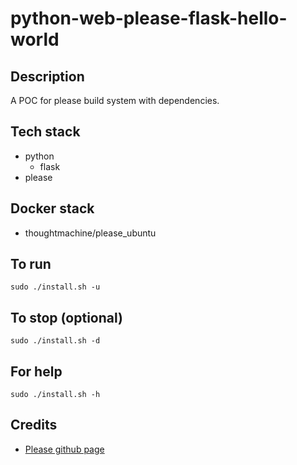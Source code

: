 # python-web-please-flask-hello-world

## Description
A POC for please build system with dependencies.

## Tech stack
- python
    - flask
- please

## Docker stack
- thoughtmachine/please_ubuntu

## To run
`sudo ./install.sh -u`

## To stop (optional)
`sudo ./install.sh -d`

## For help
`sudo ./install.sh -h`

## Credits
- [Please github page](https://github.com/thought-machine/please.git)
